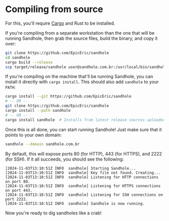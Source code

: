 # Compiling from source

For this, you'll require [Cargo](https://doc.rust-lang.org/cargo/getting-started/installation.html) and Rust to be installed.

If you're compiling from a separate workstation than the one that will be running Sandhole, then grab the source files, build the binary, and copy it over:

```bash
git clone https://github.com/EpicEric/sandhole
cd sandhole
cargo build --release
scp target/release/sandhole user@sandhole.com.br:/usr/local/bin/sandhole
```

If you're compiling on the machine that'll be running Sandhole, you can install it directly with `cargo install`. This should also add `sandhole` to your `PATH`:

```bash
cargo install --git https://github.com/EpicEric/sandhole
# -- OR --
git clone https://github.com/EpicEric/sandhole
cargo install --path sandhole
# -- OR --
cargo install sandhole  # Installs from latest release sources uploaded to crates.io
```

Once this is all done, you can start running Sandhole! Just make sure that it points to your own domain:

```bash
sandhole --domain sandhole.com.br
```

By default, this will expose ports 80 (for HTTP), 443 (for HTTPS), and 2222 (for SSH). If it all succeeds, you should see the following:

```log
[2024-11-03T13:10:51Z INFO  sandhole] Starting Sandhole...
[2024-11-03T13:10:51Z INFO  sandhole] Key file not found. Creating...
[2024-11-03T13:10:51Z INFO  sandhole] Listening for HTTP connections on port 80.
[2024-11-03T13:10:51Z INFO  sandhole] Listening for HTTPS connections on port 443.
[2024-11-03T13:10:51Z INFO  sandhole] Listening for SSH connections on port 2222.
[2024-11-03T13:10:51Z INFO  sandhole] Sandhole is now running.
```

Now you're ready to dig sandholes like a crab!
